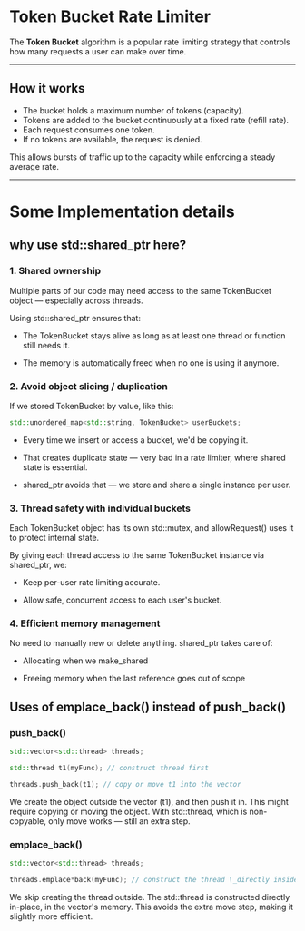 # Token Bucket Rate Limiter

The **Token Bucket** algorithm is a popular rate limiting strategy that controls how many requests a user can make over time.

---

## How it works

- The bucket holds a maximum number of tokens (capacity).
- Tokens are added to the bucket continuously at a fixed rate (refill rate).
- Each request consumes one token.
- If no tokens are available, the request is denied.

This allows bursts of traffic up to the capacity while enforcing a steady average rate.

---

# Some Implementation details

## why use std::shared_ptr here?

### 1. Shared ownership

Multiple parts of our code may need access to the same TokenBucket object — especially across threads.

Using std::shared_ptr ensures that:

- The TokenBucket stays alive as long as at least one thread or function still needs it.

- The memory is automatically freed when no one is using it anymore.

### 2. Avoid object slicing / duplication

If we stored TokenBucket by value, like this:

```cpp
std::unordered_map<std::string, TokenBucket> userBuckets;
```

- Every time we insert or access a bucket, we'd be copying it.

- That creates duplicate state — very bad in a rate limiter, where shared state is essential.

- shared_ptr avoids that — we store and share a single instance per user.

### 3. Thread safety with individual buckets

Each TokenBucket object has its own std::mutex, and allowRequest() uses it to protect internal state.

By giving each thread access to the same TokenBucket instance via shared_ptr, we:

- Keep per-user rate limiting accurate.

- Allow safe, concurrent access to each user's bucket.

### 4. Efficient memory management

No need to manually new or delete anything. shared_ptr takes care of:

- Allocating when we make_shared

- Freeing memory when the last reference goes out of scope

## Uses of emplace_back() instead of push_back()

### push_back()

```cpp
std::vector<std::thread> threads;

std::thread t1(myFunc); // construct thread first

threads.push_back(t1); // copy or move t1 into the vector
```

We create the object outside the vector (t1), and then push it in.
This might require copying or moving the object.
With std::thread, which is non-copyable, only move works — still an extra step.

### emplace_back()

```cpp
std::vector<std::thread> threads;

threads.emplace*back(myFunc); // construct the thread \_directly inside the vector*
```

We skip creating the thread outside.
The std::thread is constructed directly in-place, in the vector's memory.
This avoids the extra move step, making it slightly more efficient.
